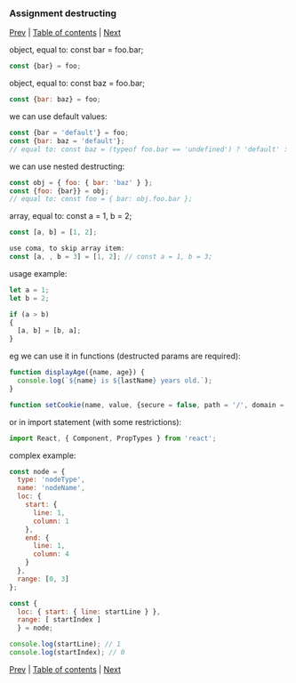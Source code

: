 ### Assignment destructing

[Prev](01-block-bindings.md) | [Table of contents](https://github.com/gadyonysh/es2015-presentation#ecmascript-2015) | [Next](03-spread-operator.md)

object, equal to: const bar = foo.bar;
```js
const {bar} = foo;
```

object, equal to: const baz = foo.bar;
```js
const {bar: baz} = foo;
```

we can use default values:
```js
const {bar = 'default'} = foo;
const {bar: baz = 'default'};
// equal to: const baz = (typeof foo.bar == 'undefined') ? 'default' : foo.bar;
```

we can use nested destructing:
```js
const obj = { foo: { bar: 'baz' } };
const {foo: {bar}} = obj;
// equal to: const foo = { bar: obj.foo.bar };
```

array, equal to: const a = 1, b = 2;
```js
const [a, b] = [1, 2];
```

```js
use coma, to skip array item:
const [a, , b = 3] = [1, 2]; // const a = 1, b = 3;
```

usage example:
```js
let a = 1;
let b = 2;

if (a > b)
{
  [a, b] = [b, a];
}
```

eg we can use it in functions (destructed params are required):
```js
function displayAge({name, age}) {
  console.log(`${name} is ${lastName} years old.`);
}
```
```js
function setCookie(name, value, {secure = false, path = '/', domain = 'wa.local', expires = new Date(Date.now() + 3600000)}) {/* code */}
```

or in import statement (with some restrictions):
```js
import React, { Component, PropTypes } from 'react';
```

complex example:
```js
const node = {
  type: 'nodeType',
  name: 'nodeName',
  loc: {
    start: {
      line: 1,
      column: 1
    },
    end: {
      line: 1,
      column: 4
    }
  },
  range: [0, 3]
};

const {
  loc: { start: { line: startLine } },
  range: [ startIndex ]
  } = node;

console.log(startLine); // 1
console.log(startIndex); // 0
```

[Prev](01-block-bindings.md) | [Table of contents](https://github.com/gadyonysh/es2015-presentation#ecmascript-2015) | [Next](03-spread-operator.md)